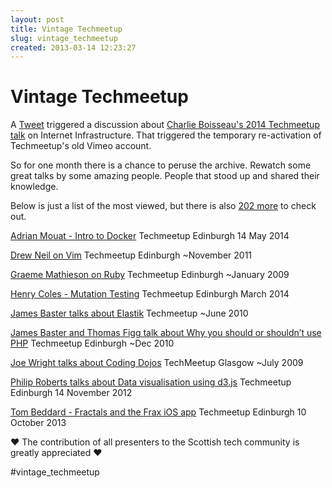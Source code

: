 ```yaml
---
layout: post
title: Vintage Techmeetup 
slug: vintage_techmeetup
created: 2013-03-14 12:23:27
---
```


# Vintage Techmeetup 


A <a href="https://twitter.com/alistairhann/status/1302558977193111552">Tweet</a> triggered a discussion about <a href="https://vimeo.com/108571105">Charlie Boisseau's 2014 Techmeetup talk</a> on Internet Infrastructure. That triggered the temporary re-activation of Techmeetup's old Vimeo account. 

So for one month there is a chance to peruse the archive. Rewatch some great talks by some amazing people. People that stood up and shared their knowledge.

Below is just a list of the most viewed, but there is also <a href="https://vimeo.com/techmeetup">202 more</a> to check out.

<a href="https://vimeo.com/96474917">Adrian Mouat - Intro to Docker</a>
Techmeetup Edinburgh  14 May 2014

<a href="https://vimeo.com/32788425">Drew Neil on Vim</a>
Techmeetup Edinburgh ~November 2011

<a href="https://vimeo.com/2880527">Graeme Mathieson on Ruby</a>
Techmeetup Edinburgh ~January 2009

<a href="https://vimeo.com/89083982">Henry Coles - Mutation Testing</a>
Techmeetup Edinburgh March 2014

<a href="https://vimeo.com/12724267">James Baster talks about Elastik</a>
Techmeetup ~June 2010

<a href="https://vimeo.com/17675268">James Baster and Thomas Figg talk about Why you should or shouldn’t use PHP</a>
Techmeetup Edinburgh ~Dec 2010

<a href="https://vimeo.com/5873014">Joe Wright talks about Coding Dojos</a>
TechMeetup Glasgow ~July 2009

<a href="https://vimeo.com/53588708">Philip Roberts talks about Data visualisation using d3.js</a>
Techmeetup Edinburgh 14 November 2012

<a href="https://vimeo.com/76806856">Tom Beddard - Fractals and the Frax iOS app</a>
Techmeetup Edinburgh 10 October 2013


❤️️ The contribution of all presenters to the Scottish tech community is greatly appreciated ❤️️

#vintage_techmeetup 
